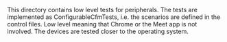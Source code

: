 This directory contains low level tests for peripherals. The tests are
implemented as ConfigurableCfmTests, i.e. the scenarios are defined in the
control files. Low level meaning that Chrome or the Meet app is not involved.
The devices are tested closer to the operating system.

